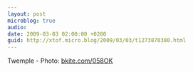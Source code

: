 ```yaml
---
layout: post
microblog: true
audio: 
date: 2009-03-03 02:00:00 +0200
guid: http://xtof.micro.blog/2009/03/03/t1273870380.html
---
```

Twemple - Photo: [bkite.com/058OK](http://bkite.com/058OK)
